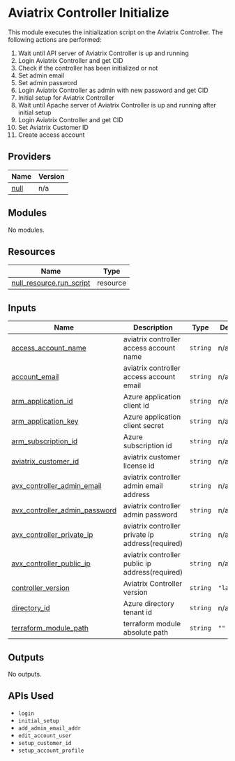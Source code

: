 # Aviatrix Controller Initialize

This module executes the initialization script on the Aviatrix Controller. The following actions are performed:
1. Wait until API server of Aviatrix Controller is up and running
2. Login Aviatrix Controller and get CID
3. Check if the controller has been initialized or not 
4. Set admin email 
5. Set admin password 
6. Login Aviatrix Controller as admin with new password and get CID 
7. Initial setup for Aviatrix Controller 
8. Wait until Apache server of Aviatrix Controller is up and running after initial setup 
9. Login Aviatrix Controller and get CID 
10. Set Aviatrix Customer ID
11. Create access account

## Providers

| Name | Version |
|------|---------|
| <a name="provider_null"></a> [null](#provider\_null) | n/a |

## Modules

No modules.

## Resources

| Name | Type |
|------|------|
| [null_resource.run_script](https://registry.terraform.io/providers/hashicorp/null/latest/docs/resources/resource) | resource |

## Inputs

| Name | Description | Type | Default | Required |
|------|-------------|------|---------|:--------:|
| <a name="input_access_account_name"></a> [access\_account\_name](#input\_access\_account\_name) | aviatrix controller access account name | `string` | n/a | yes |
| <a name="input_account_email"></a> [account\_email](#input\_account\_email) | aviatrix controller access account email | `string` | n/a | yes |
| <a name="input_arm_application_id"></a> [arm\_application\_id](#input\_arm\_application\_id) | Azure application client id | `string` | n/a | yes |
| <a name="input_arm_application_key"></a> [arm\_application\_key](#input\_arm\_application\_key) | Azure application client secret | `string` | n/a | yes |
| <a name="input_arm_subscription_id"></a> [arm\_subscription\_id](#input\_arm\_subscription\_id) | Azure subscription id | `string` | n/a | yes |
| <a name="input_aviatrix_customer_id"></a> [aviatrix\_customer\_id](#input\_aviatrix\_customer\_id) | aviatrix customer license id | `string` | n/a | yes |
| <a name="input_avx_controller_admin_email"></a> [avx\_controller\_admin\_email](#input\_avx\_controller\_admin\_email) | aviatrix controller admin email address | `string` | n/a | yes |
| <a name="input_avx_controller_admin_password"></a> [avx\_controller\_admin\_password](#input\_avx\_controller\_admin\_password) | aviatrix controller admin password | `string` | n/a | yes |
| <a name="input_avx_controller_private_ip"></a> [avx\_controller\_private\_ip](#input\_avx\_controller\_private\_ip) | aviatrix controller private ip address(required) | `string` | n/a | yes |
| <a name="input_avx_controller_public_ip"></a> [avx\_controller\_public\_ip](#input\_avx\_controller\_public\_ip) | aviatrix controller public ip address(required) | `string` | n/a | yes |
| <a name="input_controller_version"></a> [controller\_version](#input\_controller\_version) | Aviatrix Controller version | `string` | `"latest"` | no |
| <a name="input_directory_id"></a> [directory\_id](#input\_directory\_id) | Azure directory tenant id | `string` | n/a | yes |
| <a name="input_terraform_module_path"></a> [terraform\_module\_path](#input\_terraform\_module\_path) | terraform module absolute path | `string` | `""` | no |

## Outputs

No outputs.

## APIs Used

* `login`
* `initial_setup`
* `add_admin_email_addr`
* `edit_account_user`
* `setup_customer_id`
* `setup_account_profile`
